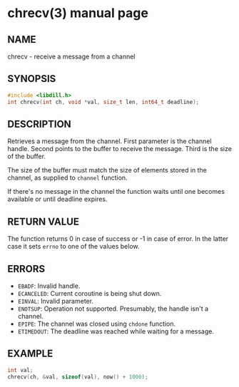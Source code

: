 # chrecv(3) manual page

## NAME

chrecv - receive a message from a channel

## SYNOPSIS

```c
#include <libdill.h>
int chrecv(int ch, void *val, size_t len, int64_t deadline);
```

## DESCRIPTION

Retrieves a message from the channel. First parameter is the channel handle. Second points to the buffer to receive the message. Third is the size of the buffer.

The size of the buffer must match the size of elements stored in the channel, as supplied to `channel` function.

If there's no message in the channel the function waits until one becomes available or until deadline expires.

## RETURN VALUE

The function returns 0 in case of success or -1 in case of error. In the latter case it sets `errno` to one of the values below.

## ERRORS

* `EBADF`: Invalid handle.
* `ECANCELED`: Current coroutine is being shut down.
* `EINVAL`: Invalid parameter.
* `ENOTSUP`: Operation not supported. Presumably, the handle isn't a channel.
* `EPIPE`: The channel was closed using `chdone` function.
* `ETIMEDOUT`: The deadline was reached while waiting for a message.

## EXAMPLE

```c
int val;
chrecv(ch, &val, sizeof(val), now() + 1000);
```

